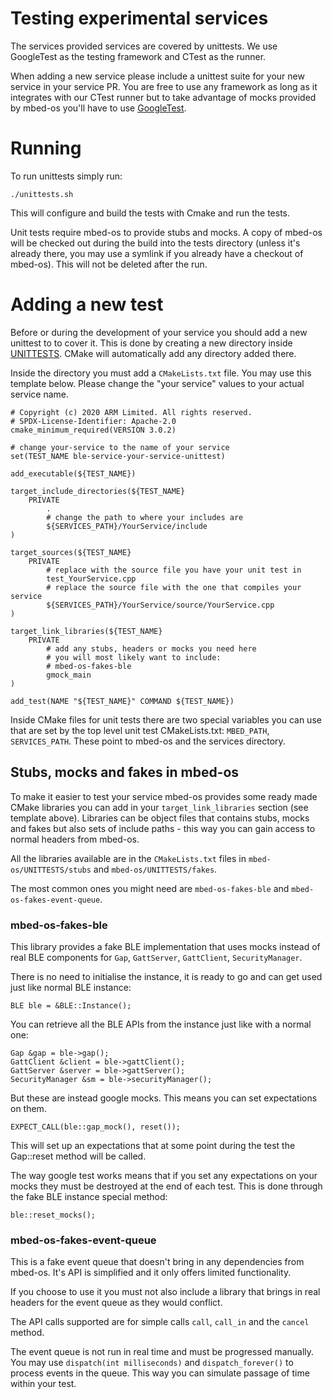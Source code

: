 # Testing experimental services

The services provided services are covered by unittests. We use GoogleTest as the testing framework and CTest
as the runner.

When adding a new service please include a unittest suite for your new service in your service PR.
You are free to use any framework as long as it integrates with our CTest runner but to take advantage of
mocks provided by mbed-os you'll have to use [GoogleTest](https://github.com/google/googletest).

# Running

To run unittests simply run:

```
./unittests.sh
```

This will configure and build the tests with Cmake and run the tests.

Unit tests require mbed-os to provide stubs and mocks. A copy of mbed-os will be checked out during the build into
the tests directory (unless it's already there, you may use a symlink if you already have a checkout of mbed-os).
This will not be deleted after the run.

# Adding a new test

Before or during the development of your service you should add a new unittest to to cover it. This is done by
creating a new directory inside [UNITTESTS](./UNITTESTS). CMake will automatically add any directory added there.

Inside the directory you must add a `CMakeLists.txt` file. You may use this template below. Please change the
"your service" values to your actual service name.

```
# Copyright (c) 2020 ARM Limited. All rights reserved.
# SPDX-License-Identifier: Apache-2.0
cmake_minimum_required(VERSION 3.0.2)

# change your-service to the name of your service
set(TEST_NAME ble-service-your-service-unittest)

add_executable(${TEST_NAME})

target_include_directories(${TEST_NAME}
    PRIVATE
        .
        # change the path to where your includes are
        ${SERVICES_PATH}/YourService/include
)

target_sources(${TEST_NAME}
    PRIVATE
        # replace with the source file you have your unit test in
        test_YourService.cpp
        # replace the source file with the one that compiles your service
        ${SERVICES_PATH}/YourService/source/YourService.cpp
)

target_link_libraries(${TEST_NAME}
    PRIVATE
        # add any stubs, headers or mocks you need here
        # you will most likely want to include:
        # mbed-os-fakes-ble
        gmock_main
)

add_test(NAME "${TEST_NAME}" COMMAND ${TEST_NAME})
```

Inside CMake files for unit tests there are two special variables you can use that are set by the top level
unit test CMakeLists.txt: `MBED_PATH`, `SERVICES_PATH`. These point to mbed-os and the services directory.

## Stubs, mocks and fakes in mbed-os

To make it easier to test your service mbed-os provides some ready made CMake libraries you can add in your
`target_link_libraries` section (see template above). Libraries can be object files that contains stubs, mocks
and fakes but also sets of include paths - this way you can gain access to normal headers from mbed-os.

All the libraries available are in the `CMakeLists.txt` files in `mbed-os/UNITTESTS/stubs` and
`mbed-os/UNITTESTS/fakes`.

The most common ones you might need are `mbed-os-fakes-ble` and `mbed-os-fakes-event-queue`.

### mbed-os-fakes-ble

This library provides a fake BLE implementation that uses mocks instead of real BLE components for `Gap`,
`GattServer`, `GattClient`, `SecurityManager`.

There is no need to initialise the instance, it is ready to go and can get used just like normal BLE instance:
```
BLE ble = &BLE::Instance();
```

You can retrieve all the BLE APIs from the instance just like with a normal one:

```
Gap &gap = ble->gap();
GattClient &client = ble->gattClient();
GattServer &server = ble->gattServer();
SecurityManager &sm = ble->securityManager();
```

But these are instead google mocks. This means you can set expectations on them. 

```
EXPECT_CALL(ble::gap_mock(), reset());
```

This will set up an expectations that at some point during the test the Gap::reset method will be called.

The way google test works means that if you set any expectations on your mocks they must be destroyed at
the end of each test. This is done through the fake BLE instance special method:

```
ble::reset_mocks();
```

### mbed-os-fakes-event-queue

This is a fake event queue that doesn't bring in any dependencies from mbed-os. It's API is simplified
and it only offers limited functionality.

If you choose to use it you must not also include a library that brings in real headers for the event
queue as they would conflict.

The API calls supported are for simple calls `call`, `call_in` and the `cancel` method.

The event queue is not run in real time and must be progressed manually. You may use
`dispatch(int milliseconds)` and `dispatch_forever()` to process events in the queue. This way you can
simulate passage of time within your test. 